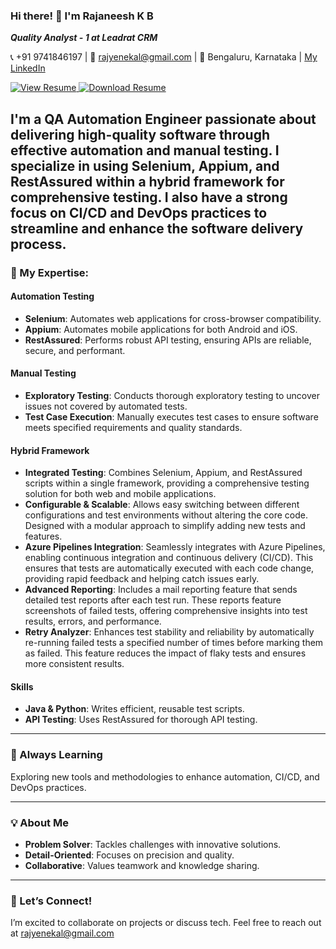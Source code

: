 ### Hi there! 👋 I'm Rajaneesh K B 
***Quality Analyst - 1 at Leadrat CRM***  

📞 +91 9741846197 | 📧 [rajyenekal@gmail.com](mailto:rajyenekal@gmail.com) | 📍 Bengaluru, Karnataka | [My LinkedIn](https://www.linkedin.com/in/rajaneesh-k-b-68965b221/)




<a href="https://drive.google.com/file/d/1fCN4Tn7fiz4zF0zoEEaADXkKMHqOLp-U/view?usp=sharing" target="_blank" aria-label="View Resume" title="View my resume">
  <img src="https://img.shields.io/badge/View-My_Resume-green?style=for-the-badge&logo=eye" alt="View Resume">
</a>
<a href="https://drive.google.com/uc?export=download&id=1fCN4Tn7fiz4zF0zoEEaADXkKMHqOLp-U" aria-label="Download Resume" title="Download my resume">
  <img src="https://img.shields.io/badge/Download-My_Resume-blue?style=for-the-badge&logo=download" alt="Download Resume">
</a>









I'm a **QA Automation Engineer** passionate about delivering high-quality software through effective automation and manual testing. I specialize in using **Selenium**, **Appium**, and **RestAssured** within a hybrid framework for comprehensive testing. I also have a strong focus on **CI/CD** and **DevOps** practices to streamline and enhance the software delivery process.
---

### 🚀 My Expertise:

#### **Automation Testing**
- **Selenium**: Automates web applications for cross-browser compatibility.
- **Appium**: Automates mobile applications for both Android and iOS.
- **RestAssured**: Performs robust API testing, ensuring APIs are reliable, secure, and performant.

#### **Manual Testing**
- **Exploratory Testing**: Conducts thorough exploratory testing to uncover issues not covered by automated tests.
- **Test Case Execution**: Manually executes test cases to ensure software meets specified requirements and quality standards.

#### **Hybrid Framework**
- **Integrated Testing**: Combines Selenium, Appium, and RestAssured scripts within a single framework, providing a comprehensive testing solution for both web and mobile applications.
- **Configurable & Scalable**: Allows easy switching between different configurations and test environments without altering the core code. Designed with a modular approach to simplify adding new tests and features.
- **Azure Pipelines Integration**: Seamlessly integrates with Azure Pipelines, enabling continuous integration and continuous delivery (CI/CD). This ensures that tests are automatically executed with each code change, providing rapid feedback and helping catch issues early.
- **Advanced Reporting**: Includes a mail reporting feature that sends detailed test reports after each test run. These reports feature screenshots of failed tests, offering comprehensive insights into test results, errors, and performance.
- **Retry Analyzer**: Enhances test stability and reliability by automatically re-running failed tests a specified number of times before marking them as failed. This feature reduces the impact of flaky tests and ensures more consistent results.

#### **Skills**
- **Java & Python**: Writes efficient, reusable test scripts.
- **API Testing**: Uses RestAssured for thorough API testing.

---

### 🌱 Always Learning
Exploring new tools and methodologies to enhance automation, CI/CD, and DevOps practices.

---

### 💡 About Me
- **Problem Solver**: Tackles challenges with innovative solutions.
- **Detail-Oriented**: Focuses on precision and quality.
- **Collaborative**: Values teamwork and knowledge sharing.

---

### 🤝 Let’s Connect!
I’m excited to collaborate on projects or discuss tech. Feel free to reach out at rajyenekal@gmail.com
